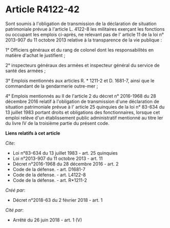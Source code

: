 # Article R4122-42

Sont soumis à l'obligation de transmission de la déclaration de situation patrimoniale prévue à l'article L. 4122-8 les
militaires exerçant les fonctions ou occupant les emplois ci-après, ne relevant pas de l' article 11 de la loi n° 2013-907 du
11 octobre 2013  relative à la transparence de la vie publique : 

1° Officiers généraux et du rang de colonel dont les responsabilités en matière d'achat le justifient ; 

2° inspecteurs généraux des armées et inspecteur général du service de santé des armées ; 

3° Emplois mentionnés aux articles R. * 1211-2 et D. 1681-7, ainsi que le commandant de la gendarmerie outre-mer ; 

4° Emplois mentionnés au  II de l'article 2 du décret n° 2016-1968 du 28 décembre 2016  relatif à l'obligation de
transmission d'une déclaration de situation patrimoniale prévue à l' article 25 quinquies de la loi n° 83-634 du 13 juillet
1983  portant droits et obligations des fonctionnaires, lorsque cet emploi relève d'un établissement public administratif
mentionné au titre Ier du livre IV de la troisième partie du présent code.

**Liens relatifs à cet article**

_Cite_:

  - Loi n°83-634 du 13 juillet 1983 - art. 25 quinquies
  - Loi n°2013-907 du 11 octobre 2013 - art. 11
  - Décret n°2016-1968 du 28 décembre 2016 - art. 2
  - Code de la défense. - art. D1681-7
  - Code de la défense. - art. L4122-8
  - Code de la défense. - art. R*1211-2

_Créé par_:

  - Décret n°2018-63 du 2 février 2018 - art. 1

_Cité par_:

  - Arrêté du 26 juin 2018 - art. 1 (V)
